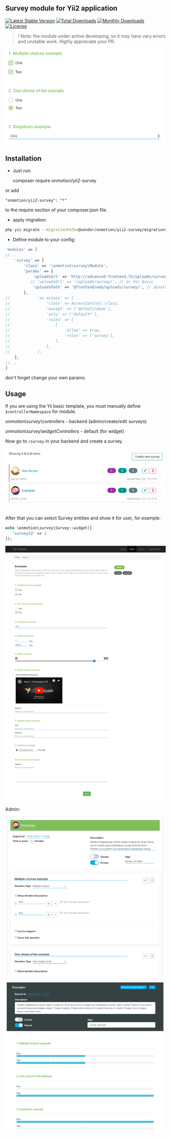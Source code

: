 
Survey module for Yii2 application
--

[![Latest Stable Version](https://poser.pugx.org/onmotion/yii2-survey/v/stable)](https://packagist.org/packages/onmotion/yii2-survey)
[![Total Downloads](https://poser.pugx.org/onmotion/yii2-survey/downloads)](https://packagist.org/packages/onmotion/yii2-survey)
[![Monthly Downloads](https://poser.pugx.org/onmotion/yii2-survey/d/monthly)](https://packagist.org/packages/onmotion/yii2-survey)
[![License](https://poser.pugx.org/onmotion/yii2-survey/license)](https://packagist.org/packages/onmotion/yii2-survey)


>! Note: the module under active developing, so it may have vary errors and unstable work.
> Highly appreciate your PR.

![fluent](https://github.com/onmotion/yii2-survey/blob/docs/examples/front-short.png?raw=true)


Installation
--

* Just run:

    composer require onmotion/yii2-survey

or add 

    "onmotion/yii2-survey": "*"

to the require section of your composer.json file.

* apply migration:


```sh
php yii migrate --migrationPath=@vendor/onmotion/yii2-survey/migrations
```

* Define module to your config:

```php
'modules' => [
//...
    'survey' => [
        'class' => '\onmotion\survey\Module',
        'params' => [
            'uploadsUrl' => 'http://advanced-frontend.lh/uploads/survey/', // full URL of the folder where the images will be uploaded.
           // 'uploadsUrl' => '/uploads/survey/', // or for basic
            'uploadsPath' => '@frontend/web/uploads/survey/', // absolute path to the folder where images will be saved.
        ],
//            'as access' => [
//                'class' => AccessControl::class,
//                'except' => ['default/done'],
//                'only' => ['default*'],
//                'rules' => [
//                    [
//                        'allow' => true,
//                        'roles' => ['survey'],
//                    ],
//                ],
//            ],
    ],
//...
]
```

don't forget change your own params.

Usage
--

If you are using the Yii basic template, you must manually define `$controllerNamespace` for module.

*onmotion\survey\controllers* - backend (admin/create/edit surveys)

*onmotion\survey\widgetControllers* - default (for widget)

Now go to `/survey` in your backend and create a survey.

![fluent](https://github.com/onmotion/yii2-survey/blob/docs/examples/back-list.png?raw=true)

After that you can select Survey entities and show it for user, for example:

```php
echo \onmotion\survey\Survey::widget([
   'surveyId' => 1
]);
```

![fluent](https://github.com/onmotion/yii2-survey/blob/docs/examples/front.png?raw=true)

Admin:

![fluent](https://github.com/onmotion/yii2-survey/blob/docs/examples/back-create.png?raw=true)

![fluent](https://github.com/onmotion/yii2-survey/blob/docs/examples/back-review.png?raw=true)